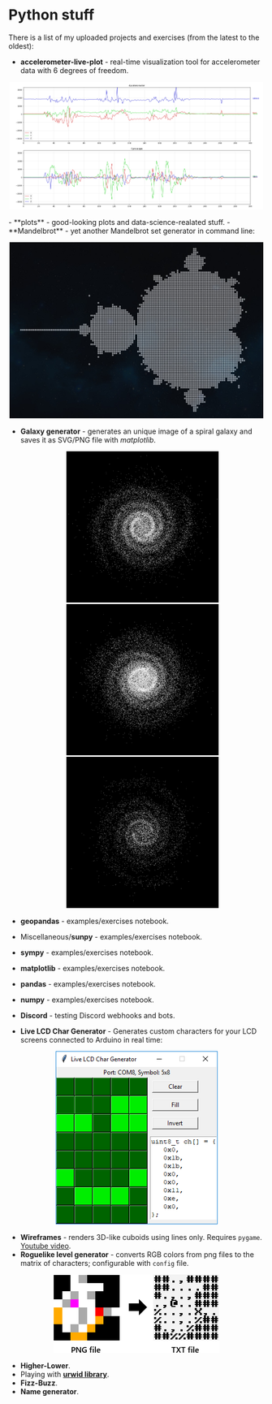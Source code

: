 # Python stuff

There is a list of my uploaded projects and exercises (from the latest to the oldest):

- **accelerometer-live-plot** - real-time visualization tool for accelerometer data with 6 degrees of freedom.
<p align="center"><img width=500 src="accelerometer-live-plot/example.png"></p>
- **plots** - good-looking plots and data-science-realated stuff.
- **Mandelbrot** - yet another Mandelbrot set generator in command line:

  <p align="center"><img width=500 src="mandelbrot/preview.jpg"></p>

- **Galaxy generator** - generates an unique image of a spiral galaxy and saves it as SVG/PNG file with _matplotlib_.

  <p align="center"><img width=300 src="galaxy-generator/0.png"><img width=300 src="galaxy-generator/1.png"><img width=300 src="galaxy-generator/5.png"></p>

- **geopandas** - examples/exercises notebook.
- Miscellaneous/**sunpy** - examples/exercises notebook.
- **sympy** - examples/exercises notebook.
- **matplotlib** - examples/exercises notebook.
- **pandas** - examples/exercises notebook.
- **numpy** - examples/exercises notebook.
- **Discord** - testing Discord webhooks and bots.
- **Live LCD Char Generator** - Generates custom characters for your LCD screens connected to Arduino in real time:

<p align="center"><img src="live-lcd-char-generator/preview.png"></p>

- **Wireframes** - renders 3D-like cuboids using lines only. Requires `pygame`. [Youtube video](https://www.youtube.com/watch?v=v5iYH_Vy54U).
- **Roguelike level generator** - converts RGB colors from png files to the matrix of characters; configurable with `config` file.

<p align="center"><img src="05-roguelike-level-generator/preview.png"></p>

- **Higher-Lower**.
- Playing with **[urwid library](http://urwid.org/)**.
- **Fizz-Buzz**.
- **Name generator**.
